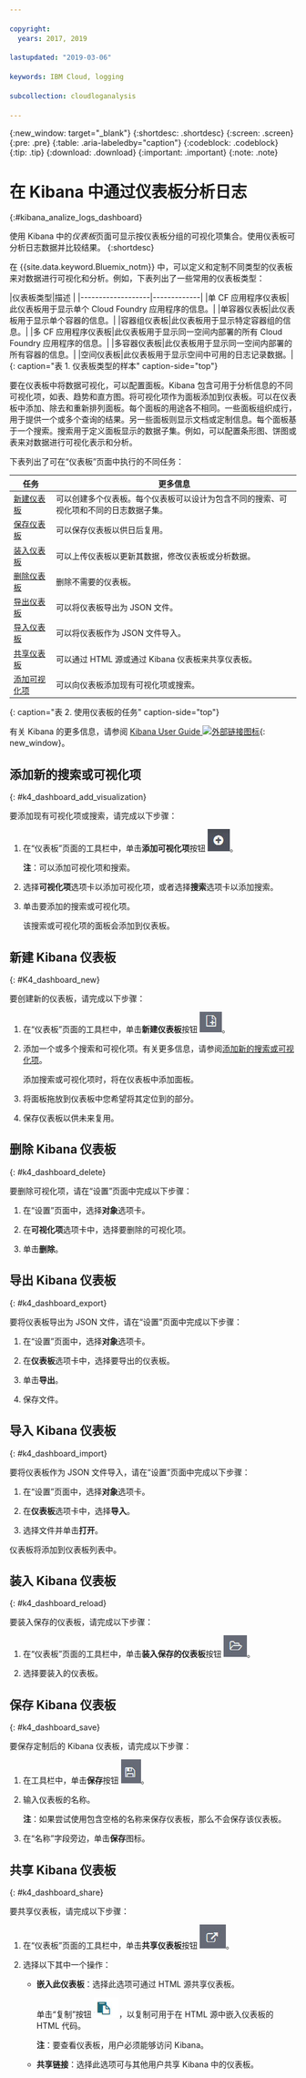 ```yaml
---

copyright:
  years: 2017, 2019

lastupdated: "2019-03-06"

keywords: IBM Cloud, logging

subcollection: cloudloganalysis

---
```


{:new_window: target="_blank"}
{:shortdesc: .shortdesc}
{:screen: .screen}
{:pre: .pre}
{:table: .aria-labeledby="caption"}
{:codeblock: .codeblock}
{:tip: .tip}
{:download: .download}
{:important: .important}
{:note: .note}

# 在 Kibana 中通过仪表板分析日志
{:#kibana_analize_logs_dashboard}

使用 Kibana 中的*仪表板*页面可显示按仪表板分组的可视化项集合。使用仪表板可分析日志数据并比较结果。
{:shortdesc}

在 {{site.data.keyword.Bluemix_notm}} 中，可以定义和定制不同类型的仪表板来对数据进行可视化和分析。例如，下表列出了一些常用的仪表板类型：

|仪表板类型|描述
|
|-------------------|-------------|
|单 CF 应用程序仪表板|此仪表板用于显示单个 Cloud Foundry 应用程序的信息。|
|单容器仪表板|此仪表板用于显示单个容器的信息。|
|容器组仪表板|此仪表板用于显示特定容器组的信息。|
|多 CF 应用程序仪表板|此仪表板用于显示同一空间内部署的所有 Cloud Foundry 应用程序的信息。| 
|多容器仪表板|此仪表板用于显示同一空间内部署的所有容器的信息。|
|空间仪表板|此仪表板用于显示空间中可用的日志记录数据。| 
{: caption="表 1. 仪表板类型的样本" caption-side="top"}

要在仪表板中将数据可视化，可以配置面板。Kibana 包含可用于分析信息的不同可视化项，如表、趋势和直方图。将可视化项作为面板添加到仪表板。可以在仪表板中添加、除去和重新排列面板。每个面板的用途各不相同。一些面板组织成行，用于提供一个或多个查询的结果。另一些面板则显示文档或定制信息。每个面板基于一个搜索。搜索用于定义面板显示的数据子集。例如，可以配置条形图、饼图或表来对数据进行可视化表示和分析。  

下表列出了可在“仪表板”页面中执行的不同任务：

|任务|更多信息|
|------|------------------|
|[新建仪表板](/docs/services/CloudLogAnalysis/kibana4/logging_kibana_analize_logs_dashboard.html#K4_dashboard_new)|可以创建多个仪表板。每个仪表板可以设计为包含不同的搜索、可视化项和不同的日志数据子集。|
|[保存仪表板](/docs/services/CloudLogAnalysis/kibana4/logging_kibana_analize_logs_dashboard.html#k4_dashboard_save)|可以保存仪表板以供日后复用。|
|[装入仪表板](/docs/services/CloudLogAnalysis/kibana4/logging_kibana_analize_logs_dashboard.html#k4_dashboard_reload)|可以上传仪表板以更新其数据，修改仪表板或分析数据。|
|[删除仪表板](/docs/services/CloudLogAnalysis/kibana4/logging_kibana_analize_logs_dashboard.html#k4_dashboard_delete)|删除不需要的仪表板。|
|[导出仪表板](/docs/services/CloudLogAnalysis/kibana4/logging_kibana_analize_logs_dashboard.html#k4_dashboard_export)|可以将仪表板导出为 JSON 文件。|
|[导入仪表板](/docs/services/CloudLogAnalysis/kibana4/logging_kibana_analize_logs_dashboard.html#k4_dashboard_import)|可以将仪表板作为 JSON 文件导入。|
|[共享仪表板](/docs/services/CloudLogAnalysis/kibana4/logging_kibana_analize_logs_dashboard.html#k4_dashboard_share)|可以通过 HTML 源或通过 Kibana 仪表板来共享仪表板。|
|[添加可视化项](/docs/services/CloudLogAnalysis/kibana4/logging_kibana_analize_logs_dashboard.html#k4_dashboard_add_visualization)|可以向仪表板添加现有可视化项或搜索。|
{: caption="表 2. 使用仪表板的任务" caption-side="top"}

有关 Kibana 的更多信息，请参阅 [Kibana User Guide ![外部链接图标](../../../icons/launch-glyph.svg "外部链接图标")](https://www.elastic.co/guide/en/kibana/4.1/index.html){: new_window}。

## 添加新的搜索或可视化项
{: #k4_dashboard_add_visualization}

要添加现有可视化项或搜索，请完成以下步骤：

1. 在“仪表板”页面的工具栏中，单击**添加可视化项**按钮 ![添加可视化项](images/k4_dash_add_visualization_icon.jpg "添加可视化项")。

    **注**：可以添加可视化项和搜索。 

2. 选择**可视化项**选项卡以添加可视化项，或者选择**搜索**选项卡以添加搜索。

3. 单击要添加的搜索或可视化项。

    该搜索或可视化项的面板会添加到仪表板。

## 新建 Kibana 仪表板
{: #K4_dashboard_new}

要创建新的仪表板，请完成以下步骤：

1. 在“仪表板”页面的工具栏中，单击**新建仪表板**按钮 ![新建仪表板](images/k4_dash_new_icon.jpg "新建仪表板")。

2. 添加一个或多个搜索和可视化项。有关更多信息，请参阅[添加新的搜索或可视化项](/docs/services/CloudLogAnalysis/kibana4/logging_kibana_visualizations.html#logging_k4_visualizations_create)。

    添加搜索或可视化项时，将在仪表板中添加面板。

3. 将面板拖放到仪表板中您希望将其定位到的部分。
 
4. 保存仪表板以供未来复用。 

## 删除 Kibana 仪表板
{: #k4_dashboard_delete}

要删除可视化项，请在“设置”页面中完成以下步骤：

1. 在“设置”页面中，选择**对象**选项卡。

2. 在**可视化项**选项卡中，选择要删除的可视化项。

3. 单击**删除**。

## 导出 Kibana 仪表板
{: #k4_dashboard_export}

要将仪表板导出为 JSON 文件，请在“设置”页面中完成以下步骤：

1. 在“设置”页面中，选择**对象**选项卡。

2. 在**仪表板**选项卡中，选择要导出的仪表板。

3. 单击**导出**。

4. 保存文件。

## 导入 Kibana 仪表板
{: #k4_dashboard_import}

要将仪表板作为 JSON 文件导入，请在“设置”页面中完成以下步骤：

1. 在“设置”页面中，选择**对象**选项卡。

2. 在**仪表板**选项卡中，选择**导入**。

3. 选择文件并单击**打开**。

仪表板将添加到仪表板列表中。

## 装入 Kibana 仪表板
{: #k4_dashboard_reload}

要装入保存的仪表板，请完成以下步骤：

1. 在“仪表板”页面的工具栏中，单击**装入保存的仪表板**按钮 ![装入保存的仪表板](images/k4_dash_load_icon.jpg "装入保存的仪表板")。

2. 选择要装入的仪表板。 

## 保存 Kibana 仪表板
{: #k4_dashboard_save}

要保存定制后的 Kibana 仪表板，请完成以下步骤：

1. 在工具栏中，单击**保存**按钮 ![保存仪表板](images/k4_dash_save_icon.jpg "保存仪表板")。

2. 输入仪表板的名称。

    **注**：如果尝试使用包含空格的名称来保存仪表板，那么不会保存该仪表板。

3. 在“名称”字段旁边，单击**保存**图标。

## 共享 Kibana 仪表板
{: #k4_dashboard_share}

要共享仪表板，请完成以下步骤：

1. 在“仪表板”页面的工具栏中，单击**共享仪表板**按钮 ![共享仪表板](images/k4_dash_share_icon.jpg "共享仪表板")。

2. 选择以下其中一个操作：

    * **嵌入此仪表板**：选择此选项可通过 HTML 源共享仪表板。 
    
        单击“复制”按钮 ![复制到剪贴板](images/k4_copy_to_clipboard.jpg "复制到剪贴板")，以复制可用于在 HTML 源中嵌入仪表板的 HTML 代码。 
        
        **注**：要查看仪表板，用户必须能够访问 Kibana。
	
    * **共享链接**：选择此选项可与其他用户共享 Kibana 中的仪表板。




